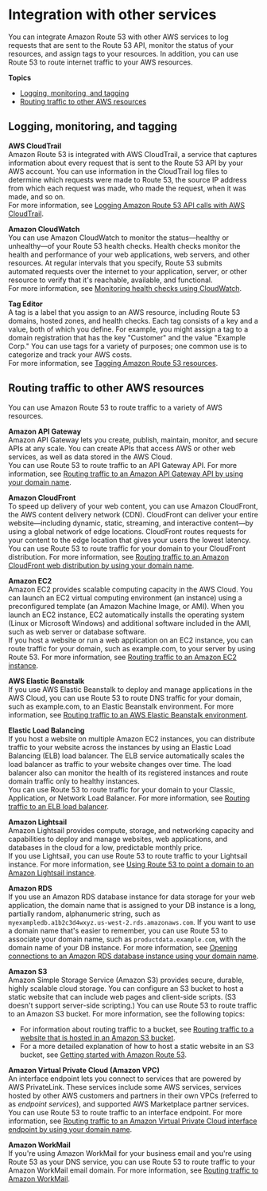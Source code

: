 # Integration with other services<a name="integration-with-other-services"></a>

You can integrate Amazon Route 53 with other AWS services to log requests that are sent to the Route 53 API, monitor the status of your resources, and assign tags to your resources\. In addition, you can use Route 53 to route internet traffic to your AWS resources\.

**Topics**
+ [Logging, monitoring, and tagging](#integration-logging-monitoring-tagging)
+ [Routing traffic to other AWS resources](#integration-routing-traffic)

## Logging, monitoring, and tagging<a name="integration-logging-monitoring-tagging"></a>

**AWS CloudTrail**  
Amazon Route 53 is integrated with AWS CloudTrail, a service that captures information about every request that is sent to the Route 53 API by your AWS account\. You can use information in the CloudTrail log files to determine which requests were made to Route 53, the source IP address from which each request was made, who made the request, when it was made, and so on\.  
For more information, see [Logging Amazon Route 53 API calls with AWS CloudTrail](logging-using-cloudtrail.md)\.

**Amazon CloudWatch**  
You can use Amazon CloudWatch to monitor the status—healthy or unhealthy—of your Route 53 health checks\. Health checks monitor the health and performance of your web applications, web servers, and other resources\. At regular intervals that you specify, Route 53 submits automated requests over the internet to your application, server, or other resource to verify that it's reachable, available, and functional\.  
For more information, see [Monitoring health checks using CloudWatch](monitoring-health-checks.md)\.

**Tag Editor**  
A tag is a label that you assign to an AWS resource, including Route 53 domains, hosted zones, and health checks\. Each tag consists of a key and a value, both of which you define\. For example, you might assign a tag to a domain registration that has the key "Customer" and the value "Example Corp\." You can use tags for a variety of purposes; one common use is to categorize and track your AWS costs\.  
For more information, see [Tagging Amazon Route 53 resources](tagging-resources.md)\.

## Routing traffic to other AWS resources<a name="integration-routing-traffic"></a>

You can use Amazon Route 53 to route traffic to a variety of AWS resources\.

**Amazon API Gateway**  
Amazon API Gateway lets you create, publish, maintain, monitor, and secure APIs at any scale\. You can create APIs that access AWS or other web services, as well as data stored in the AWS Cloud\.  
You can use Route 53 to route traffic to an API Gateway API\. For more information, see [Routing traffic to an Amazon API Gateway API by using your domain name](routing-to-api-gateway.md)\.

**Amazon CloudFront**  
To speed up delivery of your web content, you can use Amazon CloudFront, the AWS content delivery network \(CDN\)\. CloudFront can deliver your entire website—including dynamic, static, streaming, and interactive content—by using a global network of edge locations\. CloudFront routes requests for your content to the edge location that gives your users the lowest latency\. You can use Route 53 to route traffic for your domain to your CloudFront distribution\. For more information, see [Routing traffic to an Amazon CloudFront web distribution by using your domain name](routing-to-cloudfront-distribution.md)\.

**Amazon EC2**  
Amazon EC2 provides scalable computing capacity in the AWS Cloud\. You can launch an EC2 virtual computing environment \(an instance\) using a preconfigured template \(an Amazon Machine Image, or AMI\)\. When you launch an EC2 instance, EC2 automatically installs the operating system \(Linux or Microsoft Windows\) and additional software included in the AMI, such as web server or database software\.  
If you host a website or run a web application on an EC2 instance, you can route traffic for your domain, such as example\.com, to your server by using Route 53\. For more information, see [Routing traffic to an Amazon EC2 instance](routing-to-ec2-instance.md)\.

**AWS Elastic Beanstalk**  
If you use AWS Elastic Beanstalk to deploy and manage applications in the AWS Cloud, you can use Route 53 to route DNS traffic for your domain, such as example\.com, to an Elastic Beanstalk environment\. For more information, see [Routing traffic to an AWS Elastic Beanstalk environment](routing-to-beanstalk-environment.md)\.

**Elastic Load Balancing**  
If you host a website on multiple Amazon EC2 instances, you can distribute traffic to your website across the instances by using an Elastic Load Balancing \(ELB\) load balancer\. The ELB service automatically scales the load balancer as traffic to your website changes over time\. The load balancer also can monitor the health of its registered instances and route domain traffic only to healthy instances\.   
You can use Route 53 to route traffic for your domain to your Classic, Application, or Network Load Balancer\. For more information, see [Routing traffic to an ELB load balancer](routing-to-elb-load-balancer.md)\.

**Amazon Lightsail**  
Amazon Lightsail provides compute, storage, and networking capacity and capabilities to deploy and manage websites, web applications, and databases in the cloud for a low, predictable monthly price\.  
If you use Lightsail, you can use Route 53 to route traffic to your Lightsail instance\. For more information, see [Using Route 53 to point a domain to an Amazon Lightsail instance](https://lightsail.aws.amazon.com/ls/docs/en_us/articles/amazon-lightsail-using-route-53-to-point-a-domain-to-an-instance)\.

**Amazon RDS**  
If you use an Amazon RDS database instance for data storage for your web application, the domain name that is assigned to your DB instance is a long, partially random, alphanumeric string, such as `myexampledb.a1b2c3d4wxyz.us-west-2.rds.amazonaws.com`\. If you want to use a domain name that's easier to remember, you can use Route 53 to associate your domain name, such as `productdata.example.com`, with the domain name of your DB instance\. For more information, see [Opening connections to an Amazon RDS database instance using your domain name](routing-to-rds-db.md)\.

**Amazon S3**  
Amazon Simple Storage Service \(Amazon S3\) provides secure, durable, highly scalable cloud storage\. You can configure an S3 bucket to host a static website that can include web pages and client\-side scripts\. \(S3 doesn't support server\-side scripting\.\) You can use Route 53 to route traffic to an Amazon S3 bucket\. For more information, see the following topics:  
+ For information about routing traffic to a bucket, see [Routing traffic to a website that is hosted in an Amazon S3 bucket](RoutingToS3Bucket.md)\.
+ For a more detailed explanation of how to host a static website in an S3 bucket, see [Getting started with Amazon Route 53](getting-started.md)\.

**Amazon Virtual Private Cloud \(Amazon VPC\)**  
An interface endpoint lets you connect to services that are powered by AWS PrivateLink\. These services include some AWS services, services hosted by other AWS customers and partners in their own VPCs \(referred to as *endpoint services*\), and supported AWS Marketplace partner services\.  
You can use Route 53 to route traffic to an interface endpoint\. For more information, see [Routing traffic to an Amazon Virtual Private Cloud interface endpoint by using your domain name](routing-to-vpc-interface-endpoint.md)\.

**Amazon WorkMail**  
If you're using Amazon WorkMail for your business email and you're using Route 53 as your DNS service, you can use Route 53 to route traffic to your Amazon WorkMail email domain\. For more information, see [Routing traffic to Amazon WorkMail](routing-to-workmail.md)\.